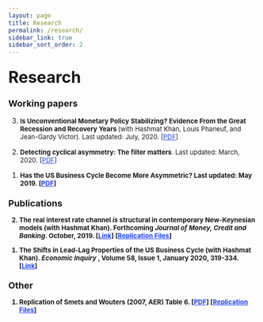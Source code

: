 ```yaml
---
layout: page
title: Research
permalink: /research/
sidebar_link: true
sidebar_sort_order: 2
---
```

### <font size="6"> Research  </font>

### <font size="4">  Working papers  </font>

<ol reversed>

<font size="2"> <li>  <b>  Is Unconventional Monetary Policy Stabilizing? Evidence From the Great Recession and Recovery Years </b> (with Hashmat Khan, Louis Phaneuf, and Jean-Gardy Victor). Last updated: July, 2020. [<a href="https://carleton.ca/economics/wp-content/uploads/Cewp20-11.pdf" style="color:#1F45FC" target="blank">PDF</a>]  </li></font>

<font size="2"> <li>  <b> Detecting cyclical asymmetry: The filter matters</b>. Last updated: March, 2020. [<a href="https://braultjosh.github.io/pdfs/Filtering_Brault_V5.pdf" style="color:#1F45FC" target="blank">PDF</a>] </li></font>

<font size="2"> <li> <b> Has the US Business Cycle Become More Asymmetric? Last updated: May 2019. [<a href="https://braultjosh.github.io/pdfs/asymmetry_2019.pdf" style="color:#1F45FC" target="blank">PDF</a>]

</ol>

### <font size="4">  Publications  </font>

<ol reversed>

<font size="2"> <li>  <b> The real interest rate channel <em> is </em> structural in contemporary New-Keynesian models </b> (with Hashmat Khan).  Forthcoming <i> Journal of Money, Credit and Banking</i>. October, 2019. [<a href="https://ideas.repec.org/p/car/carecp/19-05.html" style="color:#1F45FC">Link</a>]  [<a href="https://github.com/braultjosh/BK2019JMCB" style="color:#1F45FC">Replication Files</a>]</li> </font>


<font size="2"> <li> <b> The Shifts in Lead-Lag Properties of the US Business Cycle </b> (with Hashmat Khan). <i> Economic Inquiry </i>, Volume 58, Issue 1, January 2020, 319-334. [<a href="https://onlinelibrary.wiley.com/doi/full/10.1111/ecin.12841" style="color:#1F45FC">Link</a>]  </li> </font>

</ol>

### <font size="4">  Other  </font>

<ol reversed>

<font size="2"> <li>  <b> Replication of Smets and Wouters (2007, AER) Table 6</b>. [<a href="https://braultjosh.github.io/pdfs/SW_Table6_V1.pdf" style="color:#1F45FC" target="blank">PDF</a>] [<a href="https://github.com/braultjosh/SW2007_Table6" style="color:#1F45FC">Replication Files</a>] </li></font>

</ol>
